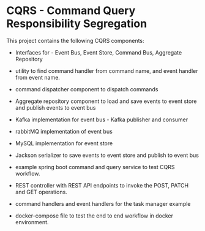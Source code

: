 # CQRS - Command Query Responsibility Segregation

This project contains the following CQRS components:

* Interfaces for  - Event Bus, Event Store, Command Bus, Aggregate Repository
* utility to find command handler from command name, and event handler from event name.
* command dispatcher component to dispatch commands
* Aggregate repository component to load and save events to event store and publish events to event bus 
* Kafka implementation for event bus - Kafka publisher and consumer 
* rabbitMQ implementation of event bus
* MySQL implementation for event store
* Jackson serializer to save events to event store and publish to event bus

* example spring boot command and query service to test CQRS workflow.
* REST controller with REST API endpoints to invoke the POST, PATCH and GET operations.
* command handlers and event handlers for the task manager example
* docker-compose file to test the end to end workflow in docker environment.



